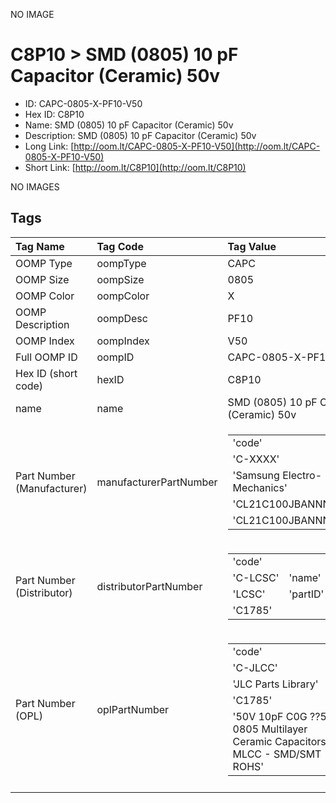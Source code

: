 


  
NO IMAGE  
# C8P10 > SMD (0805) 10 pF Capacitor (Ceramic) 50v

- ID: CAPC-0805-X-PF10-V50
- Hex ID: C8P10
- Name: SMD (0805) 10 pF Capacitor (Ceramic) 50v
- Description: SMD (0805) 10 pF Capacitor (Ceramic) 50v
- Long Link: [http://oom.lt/CAPC-0805-X-PF10-V50](http://oom.lt/CAPC-0805-X-PF10-V50)
- Short Link: [http://oom.lt/C8P10](http://oom.lt/C8P10)
  
NO IMAGES  
## Tags
  

|Tag Name|Tag Code|Tag Value|
| :--- | :--- | :--- |
|OOMP Type|oompType|CAPC|
|OOMP Size|oompSize|0805|
|OOMP Color|oompColor|X|
|OOMP Description|oompDesc|PF10|
|OOMP Index|oompIndex|V50|
|Full OOMP ID|oompID|CAPC-0805-X-PF10-V50|
|Hex ID (short code)|hexID|C8P10|
|name|name|SMD (0805) 10 pF Capacitor (Ceramic) 50v|
|Part Number (Manufacturer)|manufacturerPartNumber|<table><tr><td>'code'</td></tr><tr><td> 'C-XXXX'</td><td> 'name'</td></tr><tr><td> 'Samsung Electro-Mechanics'</td><td> 'partID'</td></tr><tr><td> 'CL21C100JBANNNC'</td><td> 'partName'</td></tr><tr><td> 'CL21C100JBANNNC'</td></tr></table>|
|Part Number (Distributor)|distributorPartNumber|<table><tr><td>'code'</td></tr><tr><td> 'C-LCSC'</td><td> 'name'</td></tr><tr><td> 'LCSC'</td><td> 'partID'</td></tr><tr><td> 'C1785'</td></tr></table>|
|Part Number (OPL)|oplPartNumber|<table><tr><td>'code'</td></tr><tr><td> 'C-JLCC'</td><td> 'name'</td></tr><tr><td> 'JLC Parts Library'</td><td> 'partID'</td></tr><tr><td> 'C1785'</td><td> 'partName'</td></tr><tr><td> '50V 10pF C0G ??5% 0805  Multilayer Ceramic Capacitors MLCC - SMD/SMT ROHS'</td></tr></table>|
||||
